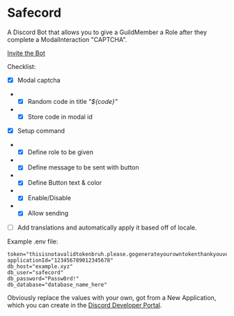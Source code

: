 # Safecord
A Discord Bot that allows you to give a GuildMember a Role after they complete a ModalInteraction "CAPTCHA".

[Invite the Bot](https://discord.com/api/oauth2/authorize?client_id=979707790962601995&permissions=268487680&scope=bot%20applications.commands)

Checklist:
- [x] Modal captcha
- - [x] Random code in title *"${code}"*
- - [x] Store code in modal id
- [x] Setup command
- - [x] Define role to be given
- - [x] Define message to be sent with button
- - [x] Define Button text & color
- - [x] Enable/Disable
- - [x] Allow sending
- [ ] Add translations and automatically apply it based off of locale.

Example .env file:
```dotenv
token="thisisnotavalidtokenbruh.please.gogenerateyourowntokenthankyouverymuch"
applicationId="123456789012345678"
db_host="example.xyz"
db_user="safecord"
db_password="Passw0rd!"
db_database="database_name_here"
```
Obviously replace the values with your own, got from a New Application, which you can create in the [Discord Developer Portal](https://discord.com/developers/applications).
